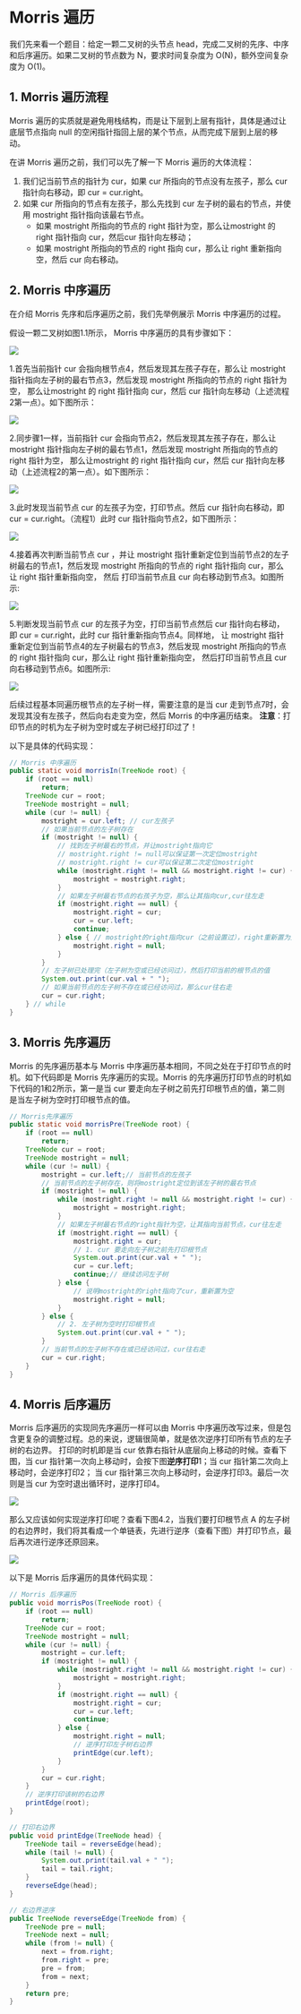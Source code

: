 # Morris 遍历
我们先来看一个题目：给定一颗二叉树的头节点 head，完成二叉树的先序、中序和后序遍历。如果二叉树的节点数为 N，要求时间复杂度为 O(N)，额外空间复杂度为 O(1)。
## 1. Morris 遍历流程
Morris 遍历的实质就是避免用栈结构，而是让下层到上层有指针，具体是通过让底层节点指向 null 的空闲指针指回上层的某个节点，从而完成下层到上层的移动。

在讲 Morris 遍历之前，我们可以先了解一下 Morris 遍历的大体流程：
1. 我们记当前节点的指针为 cur，如果 cur 所指向的节点没有左孩子，那么 cur 指针向右移动，即 cur = cur.right。
2. 如果 cur 所指向的节点有左孩子，那么先找到 cur 左子树的最右的节点，并使用 mostright 指针指向该最右节点。
    + 如果 mostright 所指向的节点的 right 指针为空，那么让mostright 的 right 指针指向 cur，然后cur 指针向左移动；
    + 如果 mostright 所指向的节点的 right 指向 cur，那么让 right 重新指向空，然后 cur 向右移动。

## 2. Morris 中序遍历
在介绍 Morris 先序和后序遍历之前，我们先举例展示 Morris 中序遍历的过程。

假设一颗二叉树如图1.1所示， Morris 中序遍历的具有步骤如下：

![](https://github.com/ashenone0917/image/blob/main/20201108160851583.png)

1.首先当前指针 cur 会指向根节点4，然后发现其左孩子存在，那么让 mostright 指针指向左子树的最右节点3，然后发现 mostright 所指向的节点的 right 指针为空，
那么让mostright 的 right 指针指向 cur，然后 cur 指针向左移动（上述流程2第一点）。如下图所示：

![](https://github.com/ashenone0917/image/blob/main/20201108160906675.png)

2.同步骤1一样，当前指针 cur 会指向节点2，然后发现其左孩子存在，那么让 mostright 指针指向左子树的最右节点1，然后发现 mostright 所指向的节点的 right 指针为空，
那么让mostright 的 right 指针指向 cur，然后 cur 指针向左移动（上述流程2的第一点）。如下图所示：

![](https://github.com/ashenone0917/image/blob/main/20201108160919589.png)

3.此时发现当前节点 cur 的左孩子为空，打印节点。然后 cur 指针向右移动，即 cur = cur.right。（流程1）此时 cur 指针指向节点2，如下图所示：

![](https://github.com/ashenone0917/image/blob/main/20201108160932771.png)

4.接着再次判断当前节点 cur ，并让 mostright 指针重新定位到当前节点2的左子树最右的节点1，然后发现 mostright 所指向的节点的 right 指针指向 cur，那么让 right 指针重新指向空，
然后 打印当前节点且 cur 向右移动到节点3。如图所示:

![](https://github.com/ashenone0917/image/blob/main/20201108160945559.png)

5.判断发现当前节点 cur 的左孩子为空，打印当前节点然后 cur 指针向右移动，即 cur = cur.right，此时 cur 指针重新指向节点4。同样地，
让 mostright 指针重新定位到当前节点4的左子树最右的节点3，然后发现 mostright 所指向的节点的 right 指针指向 cur，那么让 right 指针重新指向空，
然后打印当前节点且 cur 向右移动到节点6。如图所示:

![](https://github.com/ashenone0917/image/blob/main/20201108160956909.png)

后续过程基本同遍历根节点的左子树一样，需要注意的是当 cur 走到节点7时，会发现其没有左孩子，然后向右走变为空，然后 Morris 的中序遍历结束。
**注意**：打印节点的时机为左子树为空时或左子树已经打印过了！

以下是具体的代码实现：
```java
// Morris 中序遍历
public static void morrisIn(TreeNode root) {
    if (root == null)
        return;
    TreeNode cur = root;
    TreeNode mostright = null;
    while (cur != null) {
        mostright = cur.left; // cur左孩子
        // 如果当前节点的左子树存在
        if (mostright != null) {
            // 找到左子树最右的节点，并让mostright指向它
            // mostright.right != null可以保证第一次定位mostright
            // mostright.right != cur可以保证第二次定位mostright
            while (mostright.right != null && mostright.right != cur) {
                mostright = mostright.right;
            }
            // 如果左子树最右节点的右孩子为空，那么让其指向cur,cur往左走
            if (mostright.right == null) {
                mostright.right = cur;
                cur = cur.left;
                continue;
            } else { // mostright的right指向cur（之前设置过），right重新置为空
                mostright.right = null;
            }
        }
        // 左子树已处理完（左子树为空或已经访问过），然后打印当前的根节点的值
        System.out.print(cur.val + " ");
        // 如果当前节点的左子树不存在或已经访问过，那么cur往右走
        cur = cur.right;
    } // while
}

```

## 3. Morris 先序遍历
Morris 的先序遍历基本与 Morris 中序遍历基本相同，不同之处在于打印节点的时机。如下代码即是 Morris 先序遍历的实现。Morris 的先序遍历打印节点的时机如下代码的1和2所示，第一是当 cur 要走向左子树之前先打印根节点的值，第二则是当左子树为空时打印根节点的值。

```java
// Morris先序遍历
public static void morrisPre(TreeNode root) {
    if (root == null)
        return;
    TreeNode cur = root;
    TreeNode mostright = null;
    while (cur != null) {
        mostright = cur.left;// 当前节点的左孩子
        // 当前节点的左子树存在，则将mostright定位到该左子树的最右节点
        if (mostright != null) {
            while (mostright.right != null && mostright.right != cur) {
                mostright = mostright.right;
            }
            // 如果左子树最右节点的right指针为空，让其指向当前节点，cur往左走
            if (mostright.right == null) {
                mostright.right = cur;
                // 1. cur 要走向左子树之前先打印根节点
                System.out.print(cur.val + " ");
                cur = cur.left;
                continue;// 继续访问左子树
            } else {
                // 说明mostright的right指向了cur，重新置为空
                mostright.right = null;
            }
        } else {
            // 2. 左子树为空时打印根节点
            System.out.print(cur.val + " ");
        }
        // 当前节点的左子树不存在或已经访问过，cur往右走
        cur = cur.right;
    }
}
```

## 4. Morris 后序遍历
Morris 后序遍历的实现同先序遍历一样可以由 Morris 中序遍历改写过来，但是包含更复杂的调整过程。总的来说，逻辑很简单，就是依次逆序打印所有节点的左子树的右边界。
打印的时机即是当 cur 依靠右指针从底层向上移动的时候。查看下图，当 cur 指针第一次向上移动时，会按下图**逆序打印**1；当 cur 指针第二次向上移动时，会逆序打印2；
当 cur 指针第三次向上移动时，会逆序打印3。最后一次则是当 cur 为空时退出循环时，逆序打印4。

![](https://github.com/ashenone0917/image/blob/main/20201108161018433.png)

那么又应该如何实现逆序打印呢？查看下图4.2，当我们要打印根节点 A 的左子树的右边界时，我们将其看成一个单链表，先进行逆序（查看下图）并打印节点，最后再次进行逆序还原回来。

![](https://github.com/ashenone0917/image/blob/main/2020110816103234.png)

以下是 Morris 后序遍历的具体代码实现：
```java
// Morris 后序遍历
public void morrisPos(TreeNode root) {
    if (root == null)
        return;
    TreeNode cur = root;
    TreeNode mostright = null;
    while (cur != null) {
        mostright = cur.left;
        if (mostright != null) {
            while (mostright.right != null && mostright.right != cur) {
                mostright = mostright.right;
            }
            if (mostright.right == null) {
                mostright.right = cur;
                cur = cur.left;
                continue;
            } else {
                mostright.right = null;
                // 逆序打印左子树右边界
                printEdge(cur.left);
            }
        }
        cur = cur.right;
    }
    // 逆序打印该树的右边界
    printEdge(root);
}

// 打印右边界
public void printEdge(TreeNode head) {
    TreeNode tail = reverseEdge(head);
    while (tail != null) {
        System.out.print(tail.val + " ");
        tail = tail.right;
    }
    reverseEdge(head);
}

// 右边界逆序
public TreeNode reverseEdge(TreeNode from) {
    TreeNode pre = null;
    TreeNode next = null;
    while (from != null) {
        next = from.right;
        from.right = pre;
        pre = from;
        from = next;
    }
    return pre;
}
```
